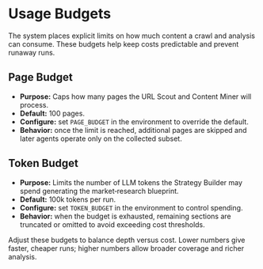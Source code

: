 # Usage Budgets

The system places explicit limits on how much content a crawl and analysis can consume. These budgets help keep costs predictable and prevent runaway runs.

## Page Budget

- **Purpose:** Caps how many pages the URL Scout and Content Miner will process.
- **Default:** 100 pages.
- **Configure:** set `PAGE_BUDGET` in the environment to override the default.
- **Behavior:** once the limit is reached, additional pages are skipped and later agents operate only on the collected subset.

## Token Budget

- **Purpose:** Limits the number of LLM tokens the Strategy Builder may spend generating the market‑research blueprint.
- **Default:** 100k tokens per run.
- **Configure:** set `TOKEN_BUDGET` in the environment to control spending.
- **Behavior:** when the budget is exhausted, remaining sections are truncated or omitted to avoid exceeding cost thresholds.

Adjust these budgets to balance depth versus cost. Lower numbers give faster, cheaper runs; higher numbers allow broader coverage and richer analysis.
